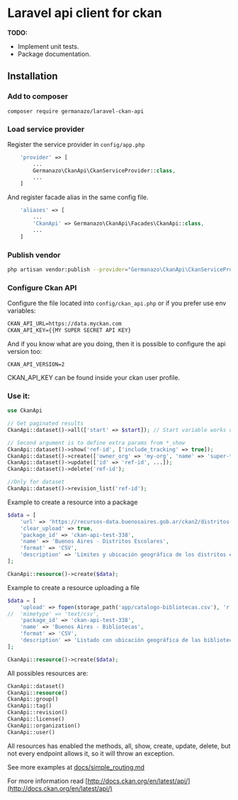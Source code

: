 # Laravel api client for ckan

**TODO:**
 - Implement unit tests.
 - Package documentation.

## Installation

### Add to composer

`composer require germanazo/laravel-ckan-api`

### Load service provider

Register the service provider in `config/app.php`

```php
    'provider' => [
        ...
        Germanazo\CkanApi\CkanServiceProvider::class,
        ...
    ]
```

And register facade alias in the same config file. 


```php
    'aliases' => [
        ...
        'CkanApi' => Germanazo\CkanApi\Facades\CkanApi::class,
        ...
    ]
```

### Publish vendor 

```sh
php artisan vendor:publish --provider="Germanazo\CkanApi\CkanServiceProvider"
```

### Configure Ckan API

Configure the file located into `config/ckan_api.php` or if you prefer use env variables:
 
```txt
CKAN_API_URL=https://data.myckan.com
CKAN_API_KEY={{MY SUPER SECRET API KEY}
``` 

And if you know what are you doing, then it is possible to configure the api version too:

`CKAN_API_VERSION=2`

CKAN_API_KEY can be found inside your ckan user profile.

### Use it:

```php
use CkanApi

// Get paginated results
CkanApi::dataset()->all(['start' => $start]); // Start variable works only for datasets for now

// Second argument is to define extra params from *_show
CkanApi::dataset()->show('ref-id', ['include_tracking' => true]);
CkanApi::dataset()->create(['owner_org' => 'my-org', 'name' => 'super-title','title' => 'SUPER API TITLE']);
CkanApi::dataset()->update(['id' => 'ref-id', ...]);
CkanApi::dataset()->delete('ref-id');

//Only for dataset 
CkanApi::dataset()->revision_list('ref-id');
```

Example to create a resource into a package

```php
$data = [
    'url' => 'https://recursos-data.buenosaires.gob.ar/ckan2/distritos-escolares/distritos-escolares.csv',
    'clear_upload' => true,
    'package_id' => 'ckan-api-test-338',
    'name' => 'Buenos Aires - Distritos Escolares',
    'format' => 'CSV',
    'description' => 'Límites y ubicación geográfica de los distritos escolares de la Ciudad que surgieron a partir de la Ley de Educación Común (Ley N° 1.420/1884). Actualmente rige la división establecida por el Decreto Nº 7.475/80.',
];

CkanApi::resource()->create($data);
```

Example to create a resource uploading a file

```php
$data = [
    'upload' => fopen(storage_path('app/catalogo-bibliotecas.csv'), 'r'),
//  'mimetype' => 'text/csv',
    'package_id' => 'ckan-api-test-338',
    'name' => 'Buenos Aires - Bibliotecas',
    'format' => 'CSV',
    'description' => 'Listado con ubicación geográfica de las bibliotecas de la Red del gobierno de la Ciudad Autónoma de Buenos Aires.',
];

CkanApi::resource()->create($data);
```

All possibles resources are:

```php
CkanApi::dataset()
CkanApi::resource()
CkanApi::group()
CkanApi::tag()
CkanApi::revision()
CkanApi::license()
CkanApi::organization()
CkanApi::user()
```

All resources has enabled the methods, all, show, create, update, delete, but not every endpoint allows it, so it will throw an exception.

See more examples at [docs/simple_routing.md](docs/simple_routing.md)

For more information read [http://docs.ckan.org/en/latest/api/](http://docs.ckan.org/en/latest/api/)